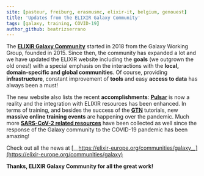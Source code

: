 ```yaml
---
site: [pasteur, freiburg, erasmusmc, elixir-it, belgium, genouest]
title: 'Updates from the ELIXIR Galaxy Community'
tags: [galaxy, training, COVID-19]
author_github: beatrizserrano
---
```


The [__ELIXIR Galaxy Community__](https://elixir-europe.org/communities/galaxy) started in 2018 from the Galaxy Working Group, founded in 2015. Since then, the community has expanded a lot and we have updated the ELIXIR website including the __goals__ (we outgrown the old ones!) with a special emphasis on the interactions with the __local, domain-specific and global communities__. Of course, providing __infrastructure__, constant improvement of __tools__ and easy __access to data__ has always been a must! 

The new website also lists the recent __accomplishments__: [__Pulsar__](https://pulsar-network.readthedocs.io/en/latest/) is now a reality and the integration with ELIXIR resources has been enhanced. In terms of training, and besides the success of the [__GTN__](https://training.galaxyproject.org/) tutorials, new __massive online training events__ are happening over the pandemic. Much more [__SARS-CoV-2 related resources__](https://covid19.galaxyproject.org/) have been collected as well since the response of the Galaxy community to the COVID-19 pandemic has been amazing!

Check out all the news at [__https://elixir-europe.org/communities/galaxy__](https://elixir-europe.org/communities/galaxy)

__Thanks, ELIXIR Galaxy Community for all the great work!__

